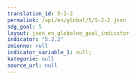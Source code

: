 ```yaml
---
translation_id: 5-2-2
permalink: /api/en/global/5/5-2-2.json
sdg_goal: 5
layout: json_en_globalne_goal_indicator
indicator: "5.2.2"
zmienne: null
indicator_variable_1: null;
kategorie: null
source_url: null
---
```

